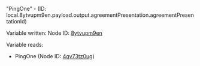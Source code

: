 "PingOne" - (ID: local.8ytvupm9en.payload.output.agreementPresentation.agreementPresentationId)

Variable written:
Node ID: [8ytvupm9en](../nodes/8ytvupm9en.md)

Variable reads:
* PingOne (Node ID: [4qv73tz0ug](../nodes/4qv73tz0ug.md))
